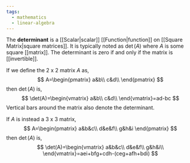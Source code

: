 ```yaml
---
tags:
  - mathematics
  - linear-algebra
---
```


The **determinant** is a [[Scalar|scalar]] [[Function|function]] on [[Square Matrix|square matrices]]. It is typically noted as $\det(A)$ where $A$ is some square [[matrix]]. The determinant is zero if and only if the matrix is [[invertible]].

If we define the $2$ x $2$ matrix $A$ as,
$$
A=\begin{pmatrix}
a&b\\ c&d\\
\end{pmatrix}
$$
then $\det(A)$ is,
$$
\det(A)=\begin{vmatrix}
a&b\\ c&d\\
\end{vmatrix}=ad-bc
$$
Vertical bars around the matrix also denote the determinant.

If $A$ is instead a $3$ x $3$ matrix,
$$
A=\begin{pmatrix}
a&b&c\\ d&e&f\\ g&h&i
\end{pmatrix}
$$
then $\det(A)$ is,
$$
\det(A)=\begin{vmatrix}
a&b&c\\ d&e&f\\ g&h&i\\
\end{vmatrix}=aei+bfg+cdh-(ceg+afh+bdi)
$$
